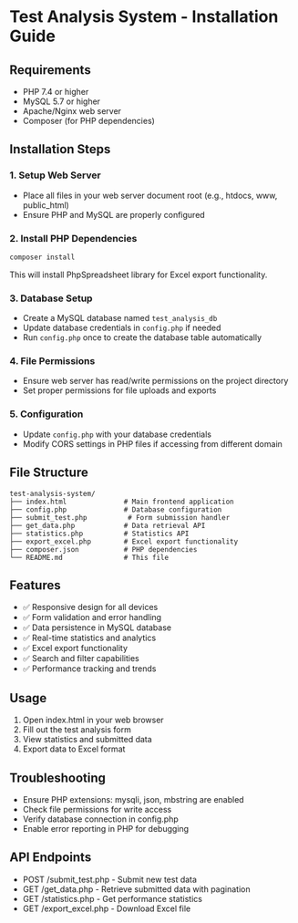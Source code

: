 # Test Analysis System - Installation Guide

## Requirements
- PHP 7.4 or higher
- MySQL 5.7 or higher
- Apache/Nginx web server
- Composer (for PHP dependencies)

## Installation Steps

### 1. Setup Web Server
- Place all files in your web server document root (e.g., htdocs, www, public_html)
- Ensure PHP and MySQL are properly configured

### 2. Install PHP Dependencies
```bash
composer install
```
This will install PhpSpreadsheet library for Excel export functionality.

### 3. Database Setup
- Create a MySQL database named `test_analysis_db`
- Update database credentials in `config.php` if needed
- Run `config.php` once to create the database table automatically

### 4. File Permissions
- Ensure web server has read/write permissions on the project directory
- Set proper permissions for file uploads and exports

### 5. Configuration
- Update `config.php` with your database credentials
- Modify CORS settings in PHP files if accessing from different domain

## File Structure
```
test-analysis-system/
├── index.html              # Main frontend application
├── config.php              # Database configuration
├── submit_test.php          # Form submission handler
├── get_data.php            # Data retrieval API
├── statistics.php          # Statistics API
├── export_excel.php        # Excel export functionality
├── composer.json           # PHP dependencies
└── README.md               # This file
```

## Features
- ✅ Responsive design for all devices
- ✅ Form validation and error handling
- ✅ Data persistence in MySQL database
- ✅ Real-time statistics and analytics
- ✅ Excel export functionality
- ✅ Search and filter capabilities
- ✅ Performance tracking and trends

## Usage
1. Open index.html in your web browser
2. Fill out the test analysis form
3. View statistics and submitted data
4. Export data to Excel format

## Troubleshooting
- Ensure PHP extensions: mysqli, json, mbstring are enabled
- Check file permissions for write access
- Verify database connection in config.php
- Enable error reporting in PHP for debugging

## API Endpoints
- POST /submit_test.php - Submit new test data
- GET /get_data.php - Retrieve submitted data with pagination
- GET /statistics.php - Get performance statistics
- GET /export_excel.php - Download Excel file
